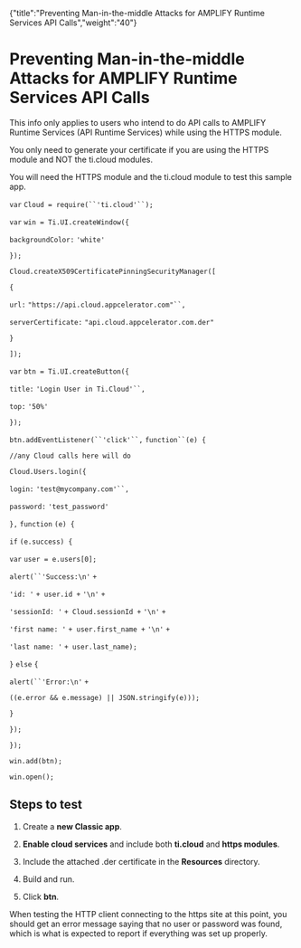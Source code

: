 {"title":"Preventing Man-in-the-middle Attacks for AMPLIFY Runtime Services API Calls","weight":"40"} 

# Preventing Man-in-the-middle Attacks for AMPLIFY Runtime Services API Calls

This info only applies to users who intend to do API calls to AMPLIFY Runtime Services (API Runtime Services) while using the HTTPS module.

You only need to generate your certificate if you are using the HTTPS module and NOT the ti.cloud modules.

You will need the HTTPS module and the ti.cloud module to test this sample app.

`var` `Cloud = require(``'ti.cloud'``);`

`var` `win = Ti.UI.createWindow({`

`backgroundColor:` `'white'`

`});`

`Cloud.createX509CertificatePinningSecurityManager([`

`{`

`url:` `"https://api.cloud.appcelerator.com"``,`

`serverCertificate:` `"api.cloud.appcelerator.com.der"`

`}`

`]);`

`var` `btn = Ti.UI.createButton({`

`title:` `'Login User in Ti.Cloud'``,`

`top:` `'50%'`

`});`

`btn.addEventListener(``'click'``,` `function``(e) {`

`//any Cloud calls here will do`

`Cloud.Users.login({`

`login:` `'test@mycompany.com'``,`

`password:` `'test_password'`

`},` `function` `(e) {`

`if` `(e.success) {`

`var` `user = e.users[0];`

`alert(``'Success:\n'` `+`

`'id: '` `+ user.id +` `'\n'` `+`

`'sessionId: '` `+ Cloud.sessionId +` `'\n'` `+`

`'first name: '` `+ user.first_name +` `'\n'` `+`

`'last name: '` `+ user.last_name);`

`}` `else` `{`

`alert(``'Error:\n'` `+`

`((e.error && e.message) || JSON.stringify(e)));`

`}`

`});`

`});`

`win.add(btn);`

`win.open();`

## Steps to test

1.  Create a **new Classic app**.
    
2.  **Enable cloud services** and include both **ti.cloud** and **https modules**.
    
3.  Include the attached .der certificate in the **Resources** directory.
    
4.  Build and run.
    
5.  Click **btn**.
    

When testing the HTTP client connecting to the https site at this point, you should get an error message saying that no user or password was found, which is what is expected to report if everything was set up properly.